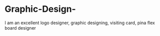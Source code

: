 # Graphic-Design-
I am an excellent logo designer, graphic designing, visiting card, pina flex board designer
